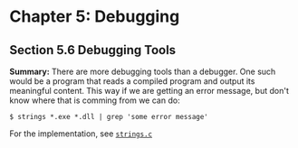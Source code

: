 # Chapter 5: Debugging

## Section 5.6 Debugging Tools
**Summary:** There are more debugging tools than a debugger.
One such would be a program that reads a compiled program and output its meaningful content.
This way if we are getting an error message, but don't know where that is comming from we can do:
```
$ strings *.exe *.dll | grep 'some error message'
```
For the implementation, see [`strings.c`](strings.c)
